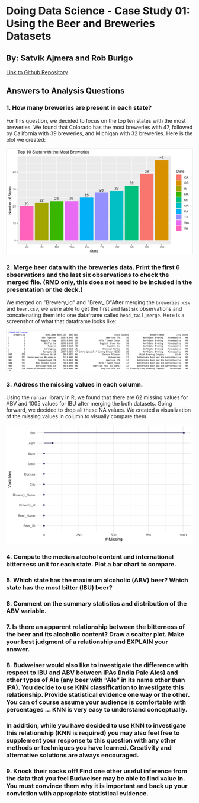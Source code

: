 # Doing Data Science - Case Study 01: Using the Beer and Breweries Datasets
## By: Satvik Ajmera and Rob Burigo

[Link to Github Repository](https://github.com/sajmera9/BeerCaseStudy1)


## Answers to Analysis Questions


### 1.   How many breweries are present in each state?

For this question, we decided to focus on the top ten states with the most breweries. We found that Colorado has the most breweries with 47, followed by California with 39 breweries, and Michigan with 32 breweries. Here is the plot we created:

![Top Ten States with the Most Breweries!](Visualizations/Top10BreweriesPerState.png)

### 2.   Merge beer data with the breweries data. Print the first 6 observations and the last six observations to check the merged file.  (RMD only, this does not need to be included in the presentation or the deck.)

We merged on "Brewery_id" and "Brew_ID"After merging the `breweries.csv` and `beer.csv`, we were able to get the first and last six observations and concatenating them into one dataframe called `head_tail_merge`. Here is a screenshot of what that dataframe looks like:

![First and Last 6 Observations!](Visualizations/MergeFirstAndLast6.png)


### 3.   Address the missing values in each column.

Using the `naniar` library in R, we found that there are 62 missing values for ABV and 1005 values for IBU after merging the both datasets. Going forward, we decided to drop all these NA values. We created a visualization of the missing values in column to visually compare them.

![Missing Values Plot!](Visualizations/MissingValuesPlot.png)



### 4.   Compute the median alcohol content and international bitterness unit for each state. Plot a bar chart to compare.




### 5.   Which state has the maximum alcoholic (ABV) beer? Which state has the most bitter (IBU) beer?

### 6.   Comment on the summary statistics and distribution of the ABV variable.

###  7.   Is there an apparent relationship between the bitterness of the beer and its alcoholic content? Draw a scatter plot.  Make your best judgment of a relationship and EXPLAIN your answer.

### 8.  Budweiser would also like to investigate the difference with respect to IBU and ABV between IPAs (India Pale Ales) and other types of Ale (any beer with “Ale” in its name other than IPA).  You decide to use KNN classification to investigate this relationship.  Provide statistical evidence one way or the other. You can of course assume your audience is comfortable with percentages … KNN is very easy to understand conceptually.

### In addition, while you have decided to use KNN to investigate this relationship (KNN is required) you may also feel free to supplement your response to this question with any other methods or techniques you have learned.  Creativity and alternative solutions are always encouraged.  

### 9. Knock their socks off!  Find one other useful inference from the data that you feel Budweiser may be able to find value in.  You must convince them why it is important and back up your conviction with appropriate statistical evidence. 
